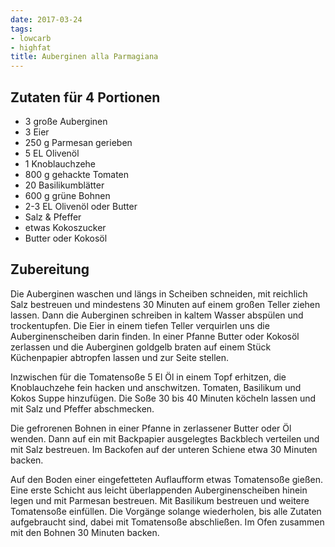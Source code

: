 ```yaml
---
date: 2017-03-24
tags:
- lowcarb
- highfat
title: Auberginen alla Parmagiana
---
```


## Zutaten für 4 Portionen
- 3         große Auberginen
- 3         Eier
- 250 g     Parmesan gerieben
- 5 EL      Olivenöl
- 1         Knoblauchzehe
- 800 g     gehackte Tomaten
- 20        Basilikumblätter
- 600 g     grüne Bohnen
- 2-3 EL    Olivenöl oder Butter
- Salz & Pfeffer
- etwas Kokoszucker
- Butter oder Kokosöl

## Zubereitung

Die Auberginen waschen und längs in Scheiben schneiden, mit reichlich Salz bestreuen und mindestens 30 Minuten auf einem großen Teller ziehen lassen. Dann die Auberginen schreiben in kaltem Wasser abspülen und trockentupfen. Die Eier in einem tiefen Teller verquirlen uns die Auberginenscheiben darin finden. In einer Pfanne Butter oder Kokosöl zerlassen und die Auberginen goldgelb braten auf einem Stück Küchenpapier abtropfen lassen und zur Seite stellen.

Inzwischen für die Tomatensoße 5 El Öl in einem Topf erhitzen, die Knoblauchzehe fein hacken und anschwitzen. Tomaten, Basilikum und Kokos Suppe hinzufügen. Die Soße 30 bis 40 Minuten köcheln lassen und mit Salz und Pfeffer abschmecken.

Die gefrorenen Bohnen in einer Pfanne in zerlassener Butter oder Öl wenden. Dann auf ein mit Backpapier ausgelegtes Backblech verteilen und mit Salz bestreuen. Im Backofen auf der unteren Schiene etwa 30 Minuten backen.

Auf den Boden einer eingefetteten Auflaufform etwas Tomatensoße gießen. Eine erste Schicht aus leicht überlappenden Auberginenscheiben hinein legen und mit Parmesan bestreuen. Mit Basilikum bestreuen und weitere Tomatensoße einfüllen. Die Vorgänge solange wiederholen, bis alle Zutaten aufgebraucht sind, dabei mit Tomatensoße abschließen. Im Ofen zusammen mit den Bohnen 30 Minuten backen.
